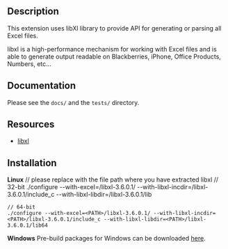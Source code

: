 Description
-----------
This extension uses libXl library to provide API for generating or parsing
all Excel files.

libxl is a high-performance mechanism for working with Excel files and is
able to generate output readable on Blackberries, iPhone, Office Products, 
Numbers, etc...

Documentation
-------------
Please see the ```docs/``` and the ```tests/``` directory.

Resources
---------
* [libxl](http://www.libxl.com/)

Installation
------------
**Linux**
    // please replace <PATH> with the file path where you have extracted libxl
    // 32-bit
    ./configure --with-excel=<PATH>/libxl-3.6.0.1/ --with-libxl-incdir=<PATH>/libxl-3.6.0.1/include_c --with-libxl-libdir=<PATH>/libxl-3.6.0.1/lib
    
    // 64-bit
    ./configure --with-excel=<PATH>/libxl-3.6.0.1/ --with-libxl-incdir=<PATH>/libxl-3.6.0.1/include_c --with-libxl-libdir=<PATH>/libxl-3.6.0.1/lib64

**Windows**
Pre-build packages for Windows can be downloaded [here](http://windows.php.net/downloads/pecl/snaps/excel).